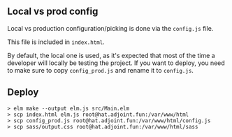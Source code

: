 ## Local vs prod config

Local vs production configuration/picking is done via the `config.js` file.

This file is included in `index.html`.

By default, the local one is used, as it's expected that most of the time
a developer will locally be testing the project. If you want to deploy,
you need to make sure to copy `config_prod.js` and rename it to `config.js`.

## Deploy

```
> elm make --output elm.js src/Main.elm
> scp index.html elm.js root@hat.adjoint.fun:/var/www/html
> scp config_prod.js root@hat.adjoint.fun:/var/www/html/config.js
> scp sass/output.css root@hat.adjoint.fun:/var/www/html/sass
```

